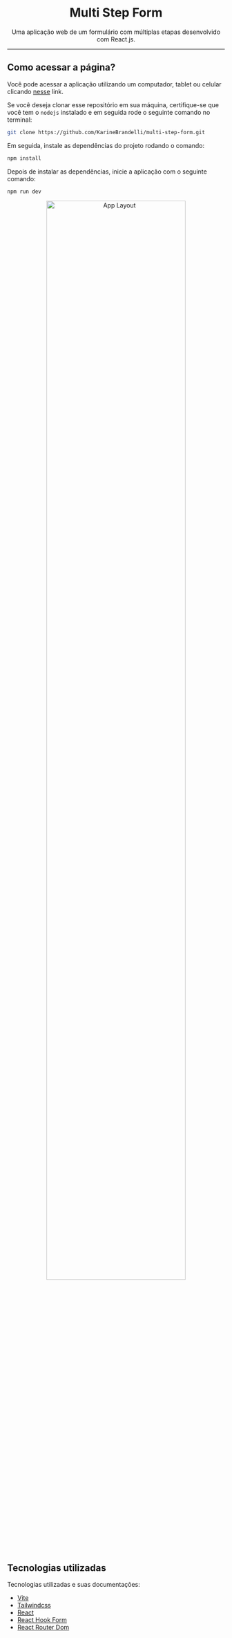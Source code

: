 <h1 align="center"> Multi Step Form </h1>

<p align="center">
  Uma aplicação web de um formulário com múltiplas etapas desenvolvido com React.js.
</p>

------
## Como acessar a página?

Você pode acessar a aplicação utilizando um computador, tablet ou celular clicando [nesse](https://multi-step-form-zeta-five.vercel.app/) link.

Se você deseja clonar esse repositório em sua máquina, certifique-se que você tem o `nodejs` instalado e em seguida rode o seguinte comando no terminal:

```bash
git clone https://github.com/KarineBrandelli/multi-step-form.git
```

Em seguida, instale as dependências do projeto rodando o comando:

```bash
npm install
```

Depois de instalar as dependências, inicie a aplicação com o seguinte comando:

```bash
npm run dev
```

<p align="center">
  <img alt="App Layout" src="https://user-images.githubusercontent.com/108953489/236941855-ebfd661d-5d4f-4832-a74e-ea3c9e137e3d.gif" width="80%">
</p>

## Tecnologias utilizadas

Tecnologias utilizadas e suas documentações:

- [Vite](https://vitejs.dev/)
- [Tailwindcss](https://tailwindcss.com/)
- [React](https://reactjs.org/)
- [React Hook Form](https://react-hook-form.com/)
- [React Router Dom](https://reactrouter.com/en/main)
